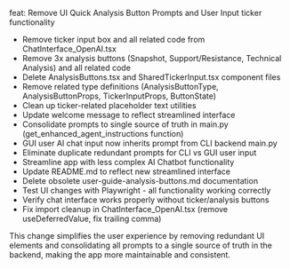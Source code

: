 feat: Remove UI Quick Analysis Button Prompts and User Input ticker functionality

- Remove ticker input box and all related code from ChatInterface_OpenAI.tsx
- Remove 3x analysis buttons (Snapshot, Support/Resistance, Technical Analysis) and all related code
- Delete AnalysisButtons.tsx and SharedTickerInput.tsx component files
- Remove related type definitions (AnalysisButtonType, AnalysisButtonProps, TickerInputProps, ButtonState)
- Clean up ticker-related placeholder text utilities
- Update welcome message to reflect streamlined interface
- Consolidate prompts to single source of truth in main.py (get_enhanced_agent_instructions function)
- GUI user AI chat input now inherits prompt from CLI backend main.py
- Eliminate duplicate redundant prompts for CLI vs GUI user input
- Streamline app with less complex AI Chatbot functionality
- Update README.md to reflect new streamlined interface
- Delete obsolete user-guide-analysis-buttons.md documentation
- Test UI changes with Playwright - all functionality working correctly
- Verify chat interface works properly without ticker/analysis buttons
- Fix import cleanup in ChatInterface_OpenAI.tsx (remove useDeferredValue, fix trailing comma)

This change simplifies the user experience by removing redundant UI elements and consolidating all prompts to a single source of truth in the backend, making the app more maintainable and consistent.